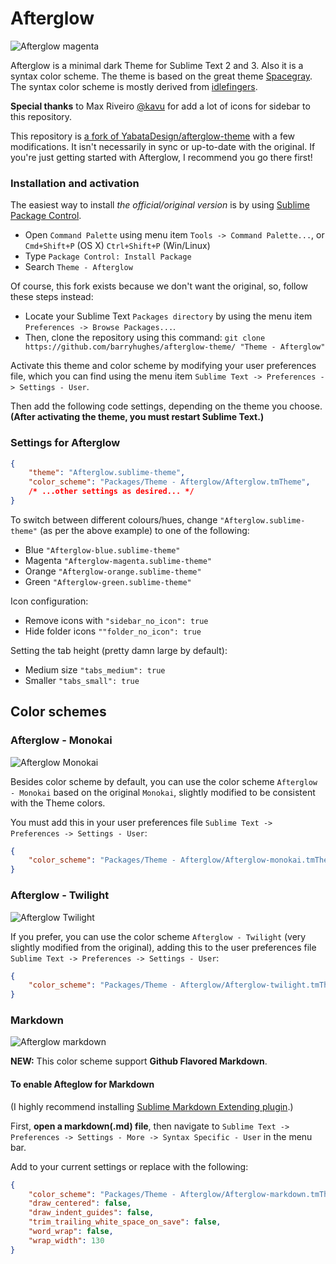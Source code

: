 # Afterglow

![Afterglow magenta](Screenshots/Afterglow-magenta.png)

Afterglow is a minimal dark Theme for Sublime Text 2 and 3. Also it is a syntax color scheme. The theme is based on the great theme [Spacegray](https://github.com/kkga/spacegray). The syntax color scheme is mostly derived from [idlefingers](http://idlefingers.co.uk/).

**Special thanks** to Max Riveiro [@kavu](https://github.com/kavu) for add a lot of icons for sidebar to this repository.

This repository is [a fork of YabataDesign/afterglow-theme](https://github.com/YabataDesign/afterglow-theme) with a few modifications. It isn't necessarily in sync or up-to-date with the original. If you're just getting started with Afterglow, I recommend you go there first!

### Installation and activation

The easiest way to install _the official/original version_ is by using [Sublime Package Control](https://sublime.wbond.net/).

* Open `Command Palette` using menu item `Tools -> Command Palette...`, or `Cmd+Shift+P` (OS X) `Ctrl+Shift+P` (Win/Linux)
* Type `Package Control: Install Package`
* Search `Theme - Afterglow`

Of course, this fork exists because we don't want the original, so, follow these steps instead:

* Locate your Sublime Text `Packages directory` by using the menu item `Preferences -> Browse Packages...`.
* Then, clone the repository using this command: `git clone https://github.com/barryhughes/afterglow-theme/ "Theme - Afterglow"`

Activate this theme and color scheme by modifying your user preferences file, which you can find using the menu item `Sublime Text -> Preferences -> Settings - User`.

Then add the following code settings, depending on the theme you choose. **(After activating the theme, you must restart Sublime Text.)**

### Settings for Afterglow

```json
{
    "theme": "Afterglow.sublime-theme",
    "color_scheme": "Packages/Theme - Afterglow/Afterglow.tmTheme",
    /* ...other settings as desired... */
}
```

To switch between different colours/hues, change `"Afterglow.sublime-theme"` (as per the above example) to one of the following:

* Blue `"Afterglow-blue.sublime-theme"`
* Magenta `"Afterglow-magenta.sublime-theme"`
* Orange `"Afterglow-orange.sublime-theme"`
* Green `"Afterglow-green.sublime-theme"`

Icon configuration:

* Remove icons with `"sidebar_no_icon": true`
* Hide folder icons `""folder_no_icon": true`

Setting the tab height (pretty damn large by default):

* Medium size `"tabs_medium": true`
* Smaller `"tabs_small": true`

## Color schemes

### Afterglow - Monokai

![Afterglow Monokai](Screenshots/Afterglow-monokai.png)

Besides color scheme by default, you can use the color scheme `Afterglow - Monokai` based on the original `Monokai`, slightly modified to be consistent with the Theme colors.

You must add this in your user preferences file `Sublime Text -> Preferences -> Settings - User`:

```json
{
    "color_scheme": "Packages/Theme - Afterglow/Afterglow-monokai.tmTheme"
}
```


### Afterglow - Twilight

![Afterglow Twilight](Screenshots/Afterglow-twilight.png)

If you prefer, you can use the color scheme `Afterglow - Twilight` (very slightly modified from the original), adding this to the user preferences file `Sublime Text -> Preferences -> Settings - User`:

```json
{
    "color_scheme": "Packages/Theme - Afterglow/Afterglow-twilight.tmTheme"
}
```


### Markdown

![Afterglow markdown](Screenshots/Afterglow-markdown.png)

**NEW:** This color scheme support **Github Flavored Markdown**.

#### To enable Afteglow for Markdown

(I highly recommend installing [Sublime Markdown Extending plugin](https://github.com/jonschlinkert/sublime-markdown-extended).)

First, **open a markdown(.md) file**, then navigate to `Sublime Text -> Preferences -> Settings - More -> Syntax Specific - User` in the menu bar.

Add to your current settings or replace with the following:

```json
{
    "color_scheme": "Packages/Theme - Afterglow/Afterglow-markdown.tmTheme",
    "draw_centered": false,
    "draw_indent_guides": false,
    "trim_trailing_white_space_on_save": false,
    "word_wrap": false,
    "wrap_width": 130
}
```
